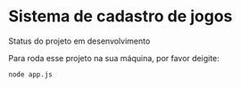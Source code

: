 <h1> Sistema de cadastro de jogos </h1>
Status do projeto em desenvolvimento


Para roda esse projeto na sua máquina, por favor deigite:
```
node app.js
```
